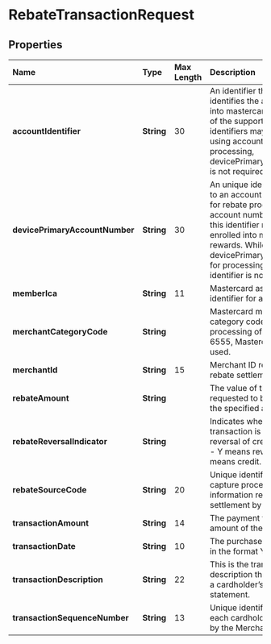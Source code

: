 # RebateTransactionRequest

## Properties

| Name | Type | Max Length | Description | Notes |
| :--- | :--- | :--------- | :---------- | :---- |
| **accountIdentifier** | **String** | 30 | An identifier that uniquely identifies the account enrolled into mastercard rewards. One of the supported account identifiers may be used. While using account identifier for processing, devicePrimaryAccountNumber is not required. | [optional] |
| **devicePrimaryAccountNumber** | **String** | 30 | An unique identifier assigned to an account number used for rebate processing. The account number assigned to this identifier may or may not enrolled into mastecard rewards. While using devicePrimaryAccountNumber for processing, account identifier is not required. | [optional] |
| **memberIca** | **String** | 11 | Mastercard assigned unique identifier for a client. | |
| **merchantCategoryCode** | **String** | | Mastercard merchant category code required for the processing of rebates. Usually 6555, Mastercard Rewards is used. | |
| **merchantId** | **String** | 15 | Merchant ID required for the rebate settlement process. | |
| **rebateAmount** | **String** | | The value of the rebate requested to be processed for the specified account. | |
| **rebateReversalIndicator** | **String** | |Indicates whether the transaction is credit or reversal of credit transaction. - Y means reversal and N means credit. | |
| **rebateSourceCode** | **String** | 20 | Unique identifier assigned to capture processing information required for rebate settlement by clearing house. | |
| **transactionAmount** | **String** | 14 | The payment transaction amount of the purchase. | [optional] |
| **transactionDate** | **String** | 10 | The purchase transaction date in the format YYYY-MM-DD | [optional] |
| **transactionDescription** | **String** | 22 | This is the transaction description that will appear on a cardholder’s account statement. | |
| **transactionSequenceNumber** | **String** | 13 | Unique identifier assigned to each cardholder transaction by the Merchant. | |
